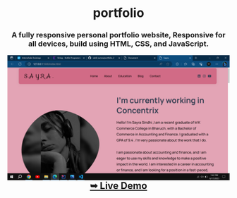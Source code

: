 <h1 align="center">portfolio</h1>

<h3 align="center">    A fully responsive personal portfolio website, Responsive for all devices, build using HTML, CSS, and JavaScript.
</h3>

<img alt="Coder" align="right" width="auto"
     src= "/assets/images/desktop.png">
     
  <a href="https://sahil-sumra.github.io/portfolio_2/"  target="blank"> <h2 align="center"> ➥ Live Demo </h2> </a>

